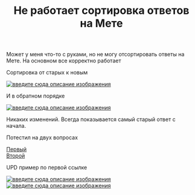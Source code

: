 ﻿---
title: "Не работает сортировка ответов на Мете"
se.owner.user_id: 209304
se.owner.display_name: "Dmitry"
se.owner.link: "https://ru.meta.stackoverflow.com/users/209304/dmitry"
se.link: "https://ru.meta.stackoverflow.com/questions/11992/%d0%9d%d0%b5-%d1%80%d0%b0%d0%b1%d0%be%d1%82%d0%b0%d0%b5%d1%82-%d1%81%d0%be%d1%80%d1%82%d0%b8%d1%80%d0%be%d0%b2%d0%ba%d0%b0-%d0%be%d1%82%d0%b2%d0%b5%d1%82%d0%be%d0%b2-%d0%bd%d0%b0-%d0%9c%d0%b5%d1%82%d0%b5"
se.question_id: 11992
se.post_type: question
---
<p>Может у меня что-то с руками, но не могу отсортировать ответы на Мете. На основном все корректно работает</p>
<p>Сортировка от старых к новым</p>
<p><a href="https://i.stack.imgur.com/pOTiO.png" rel="nofollow noreferrer"><img src="https://i.stack.imgur.com/pOTiO.png" alt="введите сюда описание изображения" /></a></p>
<p>И в обратном порядке</p>
<p><a href="https://i.stack.imgur.com/LA2o7.png" rel="nofollow noreferrer"><img src="https://i.stack.imgur.com/LA2o7.png" alt="введите сюда описание изображения" /></a></p>
<p>Никаких изменений. Всегда показывается самый старый ответ с начала.</p>
<p>Потестил на двух вопросах</p>
<p><a href="https://ru.meta.stackoverflow.com/q/8364/209304">Первый</a><br />
<a href="https://ru.meta.stackoverflow.com/q/2013/209304">Второй</a></p>
<p>UPD пример по первой ссылке</p>
<p><a href="https://i.stack.imgur.com/CVTwp.png" rel="nofollow noreferrer"><img src="https://i.stack.imgur.com/CVTwp.png" alt="введите сюда описание изображения" /></a>
<a href="https://i.stack.imgur.com/8l0lC.png" rel="nofollow noreferrer"><img src="https://i.stack.imgur.com/8l0lC.png" alt="введите сюда описание изображения" /></a></p>
